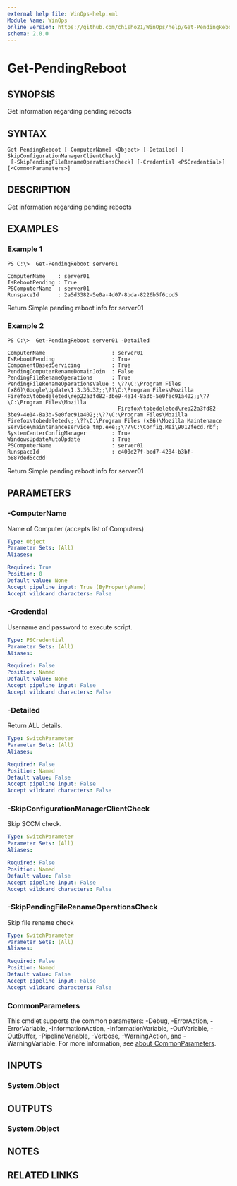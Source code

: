```yaml
---
external help file: WinOps-help.xml
Module Name: WinOps
online version: https://github.com/chisho21/WinOps/help/Get-PendingReboot.md
schema: 2.0.0
---
```


# Get-PendingReboot

## SYNOPSIS
Get information regarding pending reboots

## SYNTAX

```
Get-PendingReboot [-ComputerName] <Object> [-Detailed] [-SkipConfigurationManagerClientCheck]
 [-SkipPendingFileRenameOperationsCheck] [-Credential <PSCredential>] [<CommonParameters>]
```

## DESCRIPTION
Get information regarding pending reboots

## EXAMPLES

### Example 1
```
PS C:\>  Get-PendingReboot server01                                     

ComputerName    : server01
IsRebootPending : True
PSComputerName  : server01
RunspaceId      : 2a5d3382-5e0a-4d07-8bda-8226b5f6ccd5
```

Return Simple pending reboot info for server01

### Example 2
```
PS C:\>  Get-PendingReboot server01 -Detailed

ComputerName                     : server01
IsRebootPending                  : True
ComponentBasedServicing          : True
PendingComputerRenameDomainJoin  : False
PendingFileRenameOperations      : True
PendingFileRenameOperationsValue : \??\C:\Program Files (x86)\Google\Update\1.3.36.32;;\??\C:\Program Files\Mozilla Firefox\tobedeleted\rep22a3fd82-3be9-4e14-8a3b-5e0fec91a402;;\??\C:\Program Files\Mozilla
                                   Firefox\tobedeleted\rep22a3fd82-3be9-4e14-8a3b-5e0fec91a402;;\??\C:\Program Files\Mozilla Firefox\tobedeleted\;;\??\C:\Program Files (x86)\Mozilla Maintenance Service\maintenanceservice_tmp.exe;;\??\C:\Config.Msi\9012fecd.rbf;    
SystemCenterConfigManager        : True
WindowsUpdateAutoUpdate          : True
PSComputerName                   : server01
RunspaceId                       : c400d27f-bed7-4284-b3bf-b887ded5ccdd
```

Return Simple pending reboot info for server01

## PARAMETERS

### -ComputerName
Name of Computer (accepts list of Computers)

```yaml
Type: Object
Parameter Sets: (All)
Aliases:

Required: True
Position: 0
Default value: None
Accept pipeline input: True (ByPropertyName)
Accept wildcard characters: False
```

### -Credential
Username and password to execute script.

```yaml
Type: PSCredential
Parameter Sets: (All)
Aliases:

Required: False
Position: Named
Default value: None
Accept pipeline input: False
Accept wildcard characters: False
```

### -Detailed
Return ALL details.

```yaml
Type: SwitchParameter
Parameter Sets: (All)
Aliases:

Required: False
Position: Named
Default value: False
Accept pipeline input: False
Accept wildcard characters: False
```

### -SkipConfigurationManagerClientCheck
Skip SCCM check.

```yaml
Type: SwitchParameter
Parameter Sets: (All)
Aliases:

Required: False
Position: Named
Default value: False
Accept pipeline input: False
Accept wildcard characters: False
```

### -SkipPendingFileRenameOperationsCheck
Skip file rename check

```yaml
Type: SwitchParameter
Parameter Sets: (All)
Aliases:

Required: False
Position: Named
Default value: False
Accept pipeline input: False
Accept wildcard characters: False
```

### CommonParameters
This cmdlet supports the common parameters: -Debug, -ErrorAction, -ErrorVariable, -InformationAction, -InformationVariable, -OutVariable, -OutBuffer, -PipelineVariable, -Verbose, -WarningAction, and -WarningVariable. For more information, see [about_CommonParameters](http://go.microsoft.com/fwlink/?LinkID=113216).

## INPUTS

### System.Object
## OUTPUTS

### System.Object
## NOTES

## RELATED LINKS

